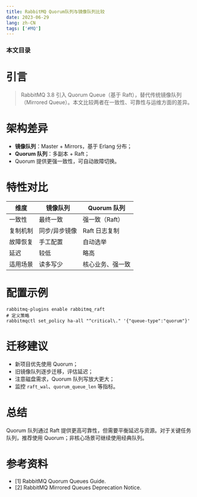 ```yaml
---
title: RabbitMQ Quorum队列与镜像队列比较
date: 2023-06-29
lang: zh-CN
tags: ['#MQ']
---
```


### 本文目录
<!-- toc -->

# 引言
> RabbitMQ 3.8 引入 Quorum Queue（基于 Raft），替代传统镜像队列（Mirrored Queue）。本文比较两者在一致性、可靠性与运维方面的差异。

# 架构差异
- **镜像队列**：Master + Mirrors，基于 Erlang 分布；
- **Quorum 队列**：多副本 + Raft；
- Quorum 提供更强一致性，可自动故障切换。

# 特性对比
| 维度 | 镜像队列 | Quorum 队列 |
| --- | --- | --- |
| 一致性 | 最终一致 | 强一致（Raft） |
| 复制机制 | 同步/异步镜像 | Raft 日志复制 |
| 故障恢复 | 手工配置 | 自动选举 |
| 延迟 | 较低 | 略高 |
| 适用场景 | 读多写少 | 核心业务、强一致 |

# 配置示例
```shell
rabbitmq-plugins enable rabbitmq_raft
# 定义策略
rabbitmqctl set_policy ha-all "^critical\." '{"queue-type":"quorum"}'
```

# 迁移建议
- 新项目优先使用 Quorum；
- 旧镜像队列逐步迁移，评估延迟；
- 注意磁盘需求，Quorum 队列写放大更大；
- 监控 `raft_wal`、`quorum_queue_len` 等指标。

# 总结
Quorum 队列通过 Raft 提供更高可靠性，但需要平衡延迟与资源。对于关键任务队列，推荐使用 Quorum；非核心场景可继续使用经典队列。

# 参考资料
- [1] RabbitMQ Quorum Queues Guide.
- [2] RabbitMQ Mirrored Queues Deprecation Notice.
